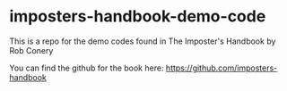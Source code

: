 # imposters-handbook-demo-code
This is a repo for the demo codes found in The Imposter's Handbook by Rob Conery 


You can find the github for the book here:
https://github.com/imposters-handbook
